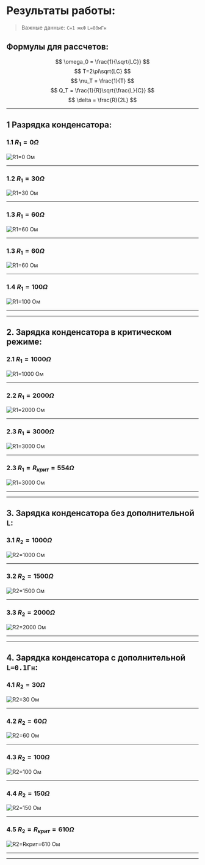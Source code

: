 # Результаты работы:
> Важные данные: `C=1 мкФ` `L=80мГн`

## Формулы для рассчетов:
$$
\omega_0 = \frac{1}{\sqrt{LC}}
$$
$$
T=2\pi\sqrt{LC}
$$
$$
\nu_T = \frac{1}{T}
$$
$$
Q_T = \frac{1}{R}\sqrt{\frac{L}{C}}
$$
$$
\delta = \frac{R}{2L}
$$

---

## 1 Разрядка конденсатора:
### 1.1 $R_1=0\Omega$
![R1=0 Ом](/images/Discharge/R1=0.JPG)

---


### 1.2 $R_1=30\Omega$
![R1=30 Ом](/images/Discharge/R1=30.JPG)

---

### 1.3 $R_1=60\Omega$
![R1=60 Ом](/images/Discharge/R1=60.JPG)

---

### 1.3 $R_1=60\Omega$
![R1=60 Ом](/images/Discharge/R1=60.JPG)

---

### 1.4 $R_1=100\Omega$
![R1=100 Ом](/images/Discharge/R1=100.JPG)

---
---

## 2. Зарядка конденсатора в критическом режиме:

### 2.1 $R_1=1000\Omega$
![R1=1000 Ом](/images/Discharge/R1=1000.JPG)

---

### 2.2 $R_1=2000\Omega$
![R1=2000 Ом](/images/Discharge/R1=2000.JPG)

---


### 2.3 $R_1=3000\Omega$
![R1=3000 Ом](/images/Discharge/R1=3000.JPG)

---


### 2.3 $R_1=R_{крит}=554\Omega$
![R1=3000 Ом](/images/Discharge/R1=3000.JPG)

---
---



## 3. Зарядка конденсатора без дополнительной `L`:
### 3.1 $R_2=1000\Omega$
![R2=1000 Ом](/images/Charge/R2=1000.JPG)

---

### 3.2 $R_2=1500\Omega$
![R2=1500 Ом](/images/Charge/R2=1500.JPG)

---

### 3.3 $R_2=2000\Omega$
![R2=2000 Ом](/images/Charge/R2=2000.JPG)

---
---

## 4. Зарядка конденсатора с дополнительной `L=0.1Гн`:
### 4.1 $R_2=30\Omega$
![R2=30 Ом](/images/Fluctuations/R2=30.JPG)

---

### 4.2 $R_2=60\Omega$
![R2=60 Ом](/images/Fluctuations/R2=60.JPG)

---

### 4.3 $R_2=100\Omega$
![R2=100 Ом](/images/Fluctuations/R2=100.JPG)

---

### 4.4 $R_2=150\Omega$
![R2=150 Ом](/images/Fluctuations/R2=150.JPG)

---

### 4.5 $R_2=R_{крит}=610\Omega$
![R2=Rкрит=610 Ом](/images/Fluctuations/R2=R_крит=610.JPG)

---
---


